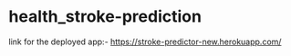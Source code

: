 # health_stroke-prediction


link for the deployed app:-
https://stroke-predictor-new.herokuapp.com/



